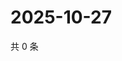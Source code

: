 # 2025-10-27

共 0 条

<!-- BEGIN ZHIHUVIDEO -->
<!-- 最后更新时间 Mon Oct 27 2025 22:12:14 GMT+0800 (China Standard Time) -->

<!-- END ZHIHUVIDEO -->
